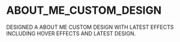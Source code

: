 # ABOUT_ME_CUSTOM_DESIGN
DESIGNED A ABOUT ME CUSTOM DESIGN WITH LATEST EFFECTS INCLUDING HOVER EFFECTS AND LATEST DESIGN.
